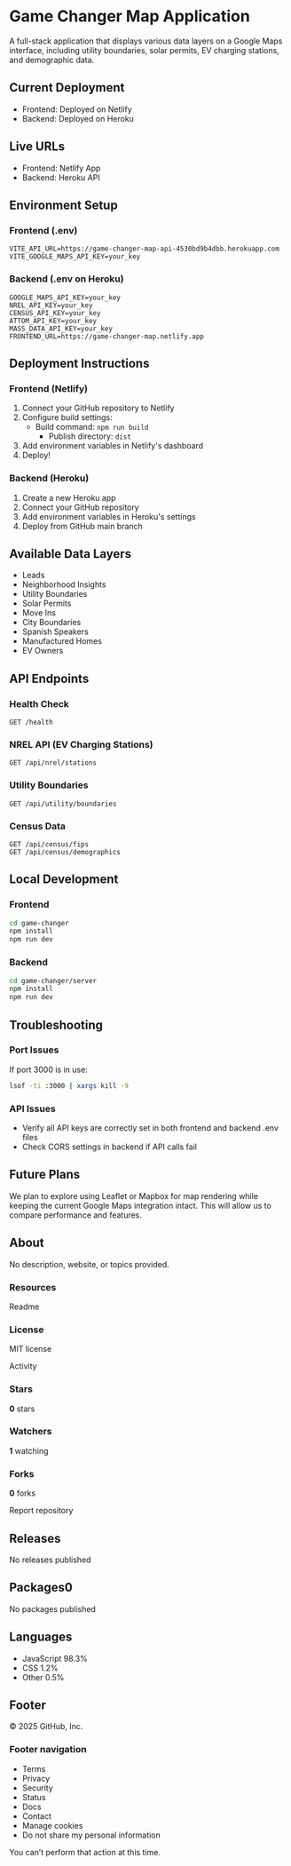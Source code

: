 # Game Changer Map Application

A full-stack application that displays various data layers on a Google Maps interface, including utility boundaries, solar permits, EV charging stations, and demographic data.

## Current Deployment

* Frontend: Deployed on Netlify
* Backend: Deployed on Heroku

## Live URLs

* Frontend: Netlify App
* Backend: Heroku API

## Environment Setup

### Frontend (.env)

```
VITE_API_URL=https://game-changer-map-api-4530bd9b4dbb.herokuapp.com
VITE_GOOGLE_MAPS_API_KEY=your_key
```

### Backend (.env on Heroku)

```
GOOGLE_MAPS_API_KEY=your_key
NREL_API_KEY=your_key
CENSUS_API_KEY=your_key
ATTOM_API_KEY=your_key
MASS_DATA_API_KEY=your_key
FRONTEND_URL=https://game-changer-map.netlify.app
```

## Deployment Instructions

### Frontend (Netlify)

1. Connect your GitHub repository to Netlify
2. Configure build settings:  
   * Build command: `npm run build`  
     * Publish directory: `dist`
3. Add environment variables in Netlify's dashboard
4. Deploy!

### Backend (Heroku)

1. Create a new Heroku app
2. Connect your GitHub repository
3. Add environment variables in Heroku's settings
4. Deploy from GitHub main branch

## Available Data Layers

* Leads
* Neighborhood Insights
* Utility Boundaries
* Solar Permits
* Move Ins
* City Boundaries
* Spanish Speakers
* Manufactured Homes
* EV Owners

## API Endpoints

### Health Check

```
GET /health
```

### NREL API (EV Charging Stations)

```
GET /api/nrel/stations
```

### Utility Boundaries

```
GET /api/utility/boundaries
```

### Census Data

```
GET /api/census/fips
GET /api/census/demographics
```

## Local Development

### Frontend

```bash
cd game-changer
npm install
npm run dev
```

### Backend

```bash
cd game-changer/server
npm install
npm run dev
```

## Troubleshooting

### Port Issues

If port 3000 is in use:

```bash
lsof -ti :3000 | xargs kill -9
```

### API Issues

* Verify all API keys are correctly set in both frontend and backend .env files
* Check CORS settings in backend if API calls fail

## Future Plans

We plan to explore using Leaflet or Mapbox for map rendering while keeping the current Google Maps integration intact. This will allow us to compare performance and features.

## About

No description, website, or topics provided.

### Resources

Readme

### License

MIT license

Activity

### Stars

**0** stars

### Watchers

**1** watching

### Forks

**0** forks

Report repository

## Releases

No releases published

## Packages0

No packages published

## Languages

* JavaScript 98.3%
* CSS 1.2%
* Other 0.5%

## Footer

© 2025 GitHub, Inc.

### Footer navigation

* Terms
* Privacy
* Security
* Status
* Docs
* Contact
* Manage cookies
* Do not share my personal information

You can’t perform that action at this time.
